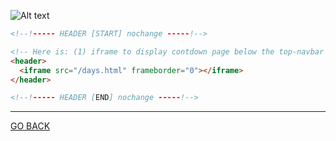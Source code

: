![Alt text](images/Screenshot%202023-02-15%20at%2015-51-46%20Me%20-%20DAY%201.png)

```html
<!--!----- HEADER [START] nochange -----!-->

<!-- Here is: (1) iframe to display contdown page below the top-navbar   -->
<header>
  <iframe src="/days.html" frameborder="0"></iframe>
</header>

<!--!----- HEADER [END] nochange -----!-->
```

<hr>

[GO BACK](../HTML%20COMMENTS.md)
